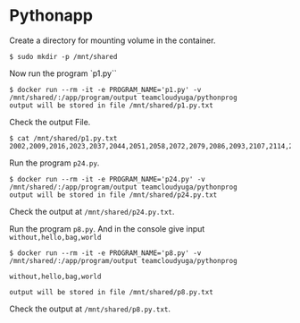 # Pythonapp

Create a directory for mounting volume in the container.
```
$ sudo mkdir -p /mnt/shared
```
Now run the program  `p1.py``
```
$ docker run --rm -it -e PROGRAM_NAME='p1.py' -v /mnt/shared/:/app/program/output teamcloudyuga/pythonprog
output will be stored in file /mnt/shared/p1.py.txt

```

Check the output File.
```
$ cat /mnt/shared/p1.py.txt
2002,2009,2016,2023,2037,2044,2051,2058,2072,2079,2086,2093,2107,2114,2121,2128,2142,2149,2156,2163,2177,2184,2191,2198,2212,2219,2226,2233,2247,2254,2261,2268,2282,2289,2296,2303,2317,2324,2331,2338,2352,2359,2366,2373,2387,2394,2401,2408,2422,2429,2436,2443,2457,2464,2471,2478,2492,2499,2506,2513,2527,2534,2541,2548,2562,2569,2576,2583,2597,2604,2611,2618,2632,2639,2646,2653,2667,2674,2681,2688,2702,2709,2716,2723,2737,2744,2751,2758,2772,2779,2786,2793,2807,2814,2821,2828,2842,2849,2856,2863,2877,2884,2891,2898,2912,2919,2926,2933,2947,2954,2961,2968,2982,2989,2996,3003,3017,3024,3031,3038,3052,3059,3066,3073,3087,3094,3101,3108,3122,3129,3136,3143,3157,3164,3171,3178,3192,3199
```

Run the program `p24.py`.
```
$ docker run --rm -it -e PROGRAM_NAME='p24.py' -v /mnt/shared/:/app/program/output teamcloudyuga/pythonprog
output will be stored in file /mnt/shared/p24.py.txt
```
Check the output at `/mnt/shared/p24.py.txt`.

Run the program `p8.py`. And in the console give input `without,hello,bag,world`
```
$ docker run --rm -it -e PROGRAM_NAME='p8.py' -v /mnt/shared/:/app/program/output teamcloudyuga/pythonprog

without,hello,bag,world

output will be stored in file /mnt/shared/p8.py.txt
```

Check the output at `/mnt/shared/p8.py.txt`.
